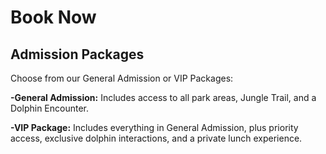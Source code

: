 # Book Now
## Admission Packages
Choose from our General Admission or VIP Packages:

**-General Admission:** Includes access to all park areas, Jungle Trail, and a Dolphin Encounter.

**-VIP Package:** Includes everything in General Admission, plus priority access, exclusive dolphin interactions, and a private lunch experience.
